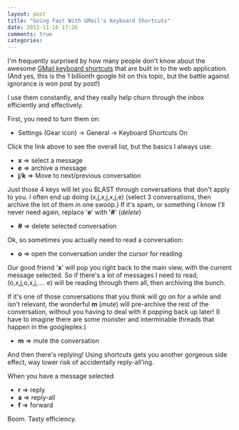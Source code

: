 ```yaml
---
layout: post
title: "Going Fast With GMail's Keyboard Shortcuts"
date: 2011-11-16 17:26
comments: true
categories: 
---
```


I'm frequently surprised by how many people don't know about the awesome [GMail keyboard shortcuts](http://mail.google.com/support/bin/answer.py?answer=6594) that are built in to the web application. (And yes, this is the 1 billionth google hit on this topic, but the battle against ignorance is won post by post!)

I use them constantly, and they really help churn through the inbox efficiently and effectively.

First, you need to turn them on:

* Settings (Gear icon) -> General -> Keyboard Shortcuts On

Click the link above to see the overall list, but the basics I always use:

* __x__ => select a message
* __e__ => archive a message
* __j__/__k__ => Move to next/previous conversation

Just those 4 keys will let you BLAST through conversations that don't apply to you. I often end up doing (x,j,x,j,x,j,e) (select 3 conversations, then archive the lot of them in one swoop.) If it's spam, or something I know I'll never need again, replace '__e__' with '__#__' (_delete_)

* __#__ => delete selected conversation

Ok, so sometimes you actually need to read a conversation: 

* __o__ => open the conversation under the cursor for reading

Our good friend '__x__' will pop you right back to the main view, with the current message selected.
So if there's a lot of messages I need to read, (o,x,j,o,x,j,....  e) will be reading through them all, then archiving the bunch.

If it's one of those conversations that you think will go on for a while
and isn't relevant, the wonderful __m__ (_mute_) will pre-archive the
rest of the conversation, without you having to deal with it popping
back up later! (I have to imagine there are some monster and
interminable threads that happen in the googleplex.)

* __m__ => mute the conversation

And then there's replying! Using shortcuts gets you another gorgeous side effect, way lower risk of accidentally reply-all'ing.

When you have a message selected

* __r__ => reply
* __a__ => reply-all
* __f__ => forward

Boom. Tasty efficiency.
